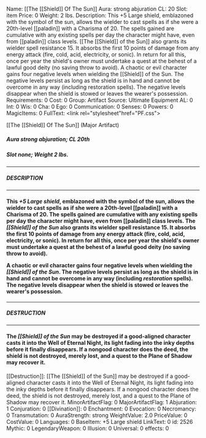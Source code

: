 Name: [[The [[Shield]] Of The Sun]]
Aura: strong abjuration
CL: 20
Slot: item
Price: 0
Weight: 2 lbs.
Description: This +5 Large shield, emblazoned with the symbol of the sun, allows the wielder to cast spells as if she were a 20th-level [[paladin]] with a Charisma of 20. The spells gained are cumulative with any existing spells per day the character might have, even from [[paladin]] class levels. [[The [[Shield]] of the Sun]] also grants its wielder spell resistance 15. It absorbs the first 10 points of damage from any energy attack (fire, cold, acid, electricity, or sonic). In return for all this, once per year the shield's owner must undertake a quest at the behest of a lawful good deity (no saving throw to avoid). A chaotic or evil character gains four negative levels when wielding the [[Shield]] of the Sun. The negative levels persist as long as the shield is in hand and cannot be overcome in any way (including restoration spells). The negative levels disappear when the shield is stowed or leaves the wearer's possession.
Requirements: 0
Cost: 0
Group: Artifact
Source: Ultimate Equipment
AL: 0
Int: 0
Wis: 0
Cha: 0
Ego: 0
Communication: 0
Senses: 0
Powers: 0
MagicItems: 0
FullText: <link rel="stylesheet"href="PF.css"><div class="heading"><p class="alignleft">[[The [[Shield]] Of The Sun]] (Major Artifact)</p><div style="clear: both;"></div></div><div><h5><b>Aura </b>strong abjuration; <b>CL </b>20th</h5><h5><b>Slot </b>none; <b>Weight </b>2 lbs.</h5></div><hr/><div><h5><b>DESCRIPTION</b></h5></div><hr/><div><h4><p>This <i>+5 Large shield</i>, emblazoned with the symbol of the sun, allows the wielder to cast spells as if she were a 20th-level [[paladin]] with a Charisma of 20. The spells gained are cumulative with any existing spells per day the character might have, even from [[paladin]] class levels. The <i>[[Shield]] of the Sun</i> also grants its wielder spell resistance 15. It absorbs the first 10 points of damage from any energy attack (fire, cold, acid, electricity, or sonic). In return for all this, once per year the shield's owner must undertake a quest at the behest of a lawful good deity (no saving throw to avoid). </p><p>A chaotic or evil character gains four negative levels when wielding the <i>[[Shield]] of the Sun</i>. The negative levels persist as long as the shield is in hand and cannot be overcome in any way (including <i>restoration</i> spells). The negative levels disappear when the shield is stowed or leaves the wearer's possession.</p></h4></div><hr/><div><h5><b>DESTRUCTION</b></h5></div><hr/><div><h4><p>The <i>[[Shield]] of the Sun</i> may be destroyed if a good-aligned character casts it into the Well of Eternal Night, its light fading into the inky depths before it finally disappears. If a nongood character does the deed, the shield is not destroyed, merely lost, and a quest to the Plane of Shadow may recover it.</p></h4></div>
[[Destruction]]: [[The [[Shield]] of the Sun]] may be destroyed if a good-aligned character casts it into the Well of Eternal Night, its light fading into the inky depths before it finally disappears. If a nongood character does the deed, the shield is not destroyed, merely lost, and a quest to the Plane of Shadow may recover it.
MinorArtifactFlag: 0
MajorArtifactFlag: 1
Abjuration: 1
Conjuration: 0
[[Divination]]: 0
Enchantment: 0
Evocation: 0
Necromancy: 0
Transmutation: 0
AuraStrength: strong
WeightValue: 2.0
PriceValue: 0
CostValue: 0
Languages: 0
BaseItem: +5 Large shield
LinkText: 0
id: 2526
Mythic: 0
LegendaryWeapon: 0
Illusion: 0
Universal: 0
effects: 0
